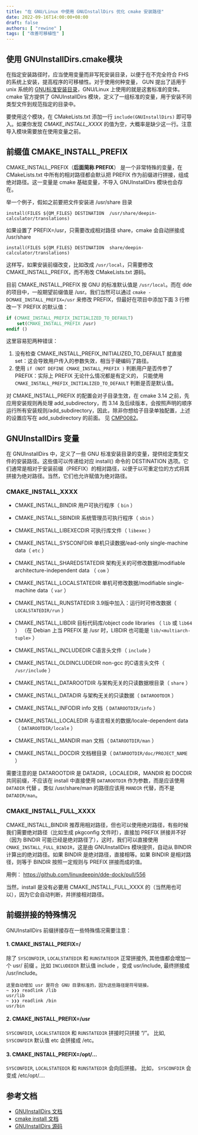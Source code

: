 ```yaml
---
title: "在 GNU/Linux 中使用 GNUInstallDirs 优化 cmake 安装路径"
date: 2022-09-16T14:00:00+08:00
draft: false
authors: [ "rewine" ]
tags: [ "改善可移植性" ]
---
```


## 使用 GNUInstallDirs.cmake模块
  
在指定安装路径时，应当使用变量而非写死安装目录，以便于在不完全符合 FHS 的系统上安装，提高程序的可移植性。对于使用何种变量， GUN 提出了适用于 unix 系统的 [GNU标准安装目录](https://www.gnu.org/prep/standards/html_node/Directory-Variables.html)，GNU/Linux 上使用的就是这套标准的变体。cmake 官方提供了 GNUInstallDirs 模块，定义了一组标准的变量，用于安装不同类型文件到规范指定的目录中。

<!--more-->

要使用这个模块，在 CMakeLists.txt 添加一行 `include(GNUInstallDirs)` 即可导入。如果你发现 *CMAKE_INSTALL_XXXX* 的值为空，大概率是缺少这一行。注意导入模块需要放在使用变量之前。


## 前缀值 CMAKE_INSTALL_PREFIX

CMAKE_INSTALL_PREFIX（**后面简称 PREFIX**） 是一个非常特殊的变量，在 CMakeLists.txt 中所有的相对路径都会默认把 PREFIX 作为前缀进行拼接，组成绝对路径。这一变量是 cmake 基础变量，不导入 GNUInstallDirs 模块也会存在。

举一个例子，假如之前要把文件安装进 /usr/share 目录
```
install(FILES ${QM_FILES} DESTINATION  /usr/share/deepin-calculator/translations)
```
如果设置了 PREFIX=/usr，只需要改成相对路径 share，cmake 会自动拼接成 /usr/share
```
install(FILES ${QM_FILES} DESTINATION  share/deepin-calculator/translations)
```
这样写，如果安装前缀改变，比如改成 `/usr/local`，只需要修改 CMAKE_INSTALL_PREFIX，而不用改 CMakeLists.txt 源码。

目前 CMAKE_INSTALL_PREFIX 按 GNU 的标准默认值是 `/usr/local`。而在 dde 的项目中，一般期望前缀值是 /usr。我们当然可以通过 `cmake -DCMAKE_INSTALL_PREFIX=/usr` 来修改 PREFIX，但最好在项目中添加下面 3 行修改一下 PREFIX 的默认值：

```cmake
if (CMAKE_INSTALL_PREFIX_INITIALIZED_TO_DEFAULT)
    set(CMAKE_INSTALL_PREFIX /usr)
endif ()
```
这里容易犯两种错误：

1. 没有检查 CMAKE_INSTALL_PREFIX_INITIALIZED_TO_DEFAULT 就直接 set：这会导致用户传入的参数失效，相当于硬编码了路径。
2. 使用 `if (NOT DEFINE CMAKE_INSTALL_PREFIX )` 判断用户是否传参了 PREFIX：实际上 PREFIX 无论什么情况都是有定义的， 只能使用 `CMAKE_INSTALL_PREFIX_INITIALIZED_TO_DEFAULT` 判断是否是默认值。

对 CMAKE_INSTALL_PREFIX 的配置会对子目录生效，在 cmake 3.14 之前，先应用安装规则再处理 add_subdirectory，而 3.14  及后续版本，会按照声明的顺序运行所有安装规则/add_subdirectory，因此，除非你想给子目录单独配置，上述的设置应写在 add_subdirectory 的前面。 见 [CMP0082](https://cmake.org/cmake/help/latest/policy/CMP0082.html#policy:CMP0082)。

## GNUInstallDirs 变量
在 GNUInstallDirs 中，定义了一些 GNU 标准安装目录的变量，提供给定类型文件的安装路径。这些值可以传递给对应 install() 命令的 DESTINATION 选项。它们通常是相对于安装前缀（PREFIX）的相对路径，以便于以可重定位的方式将其拼接为绝对路径。当然，它们也允许赋值为绝对路径。

### CMAKE_INSTALL_XXXX

- CMAKE_INSTALL_BINDIR
用户可执行程序（ `bin` ）

- CMAKE_INSTALL_SBINDIR
系统管理员可执行程序（ `sbin` ）

- CMAKE_INSTALL_LIBEXECDIR
可执行库文件（ `libexec` ）

- CMAKE_INSTALL_SYSCONFDIR
单机只读数据/ead-only single-machine data（ `etc` ）

- CMAKE_INSTALL_SHAREDSTATEDIR
架构无关的可修改数据/modifiable architecture-independent data （ `com` ）

- CMAKE_INSTALL_LOCALSTATEDIR
单机可修改数据/modifiable single-machine data（ `var` ）

- CMAKE_INSTALL_RUNSTATEDIR
3.9版中加入：运行时可修改数据（ `LOCALSTATEDIR/run` ）

- CMAKE_INSTALL_LIBDIR
目标代码库/object code libraries  （ `lib` 或 `lib64` ）
（在 Debian 上当 PREFIX 是 /usr 时，LIBDIR 也可能是 `lib/<multiarch-tuple>` ）

- CMAKE_INSTALL_INCLUDEDIR
C语言头文件（ `include` ）

- CMAKE_INSTALL_OLDINCLUDEDIR
non-gcc 的C语言头文件（ `/usr/include` ）

- CMAKE_INSTALL_DATAROOTDIR
与架构无关的只读数据根目录（ `share` ）

- CMAKE_INSTALL_DATADIR
与架构无关的只读数据（ `DATAROOTDIR` ）

- CMAKE_INSTALL_INFODIR
info 文档（ `DATAROOTDIR/info` ）

- CMAKE_INSTALL_LOCALEDIR
与语言相关的数据/locale-dependent data（ `DATAROOTDIR/locale` ）

- CMAKE_INSTALL_MANDIR
man 文档（ `DATAROOTDIR/man` ）

- CMAKE_INSTALL_DOCDIR
文档根目录（ `DATAROOTDIR/doc/PROJECT_NAME` ）

需要注意的是 DATAROOTDIR 是 DATADIR，LOCALEDIR，MANDIR 和 DOCDIR 共同前缀，不应该在 install 中直接使用 `DATAROOTDIR` 作为参数，而是应该使用 `DATADIR` 代替 。类似 /usr/share/man 的路径应该用 `MANDIR` 代替，而不是 `DATADIR/man`。

### CMAKE_INSTALL_FULL_XXXX
CMAKE_INSTALL_BINDIR 推荐用相对路径，但也可以使用绝对路径，有些时候我们需要绝对路径（比如生成 pkgconfig 文件时），直接加 PREFIX 拼接并不好（因为 BINDIR 可能已经是绝对路径了），这时，我们可以直接使用 `CMAKE_INSTALL_FULL_BINDIR`，这是由 GNUInstallDirs 模块提供，自动从 BINDIR 计算出的绝对路径。如果 BINDIR 是绝对路径，直接相等。如果 BINDIR 是相对路径，则等于 BINDIR 按照一定规则与 PREFIX 拼接而成的值。

用例： https://github.com/linuxdeepin/dde-dock/pull/556

当然，install 是没有必要用 CMAKE_INSTALL_FULL_XXXX 的（当然用也可以），因为它会自动判断，并拼接相对路径。

## 前缀拼接的特殊情况

GNUInstallDirs 前缀拼接存在一些特殊情况需要注意：

#### 1. CMAKE_INSTALL_PREFIX=/

除了 `SYSCONFDIR`, `LOCALSTATEDIR` 和 `RUNSTATEDIR` 正常拼接外, 其他值都会增加一个 usr/  前缀 。比如 `INCLUDEDIR` 默认值 include ，变成 usr/include, 最终拼接成 /usr/include。

```
这里自动增加 usr 是符合 GNU 目录标准的，因为这些路径是符号链接。
~ ❯❯❯ readlink /lib
usr/lib
~ ❯❯❯ readlink /bin
usr/bin
```

#### 2. CMAKE_INSTALL_PREFIX=/usr

`SYSCONFDIR`, `LOCALSTATEDIR` 和 `RUNSTATEDIR` 拼接时只拼接 “/”。 比如,  `SYSCONFDIR` 默认值 etc 会拼接成 /etc。

#### 3. CMAKE_INSTALL_PREFIX=/opt/...

`SYSCONFDIR`, `LOCALSTATEDIR` 和 `RUNSTATEDIR` 会向后拼接。 比如， `SYSCONFDIR` 会变成 /etc/opt/.... 


## 参考文档
- [GNUInstallDirs 文档](https://cmake.org/cmake/help/latest/module/GNUInstallDirs.html)
- [cmake install 文档](https://cmake.org/cmake/help/latest/command/install.html)
- [GNUInstallDirs 源码](https://github.com/Kitware/CMake/blob/master/Modules/GNUInstallDirs.cmake)


